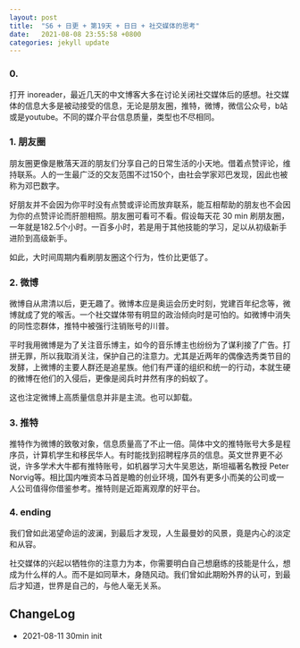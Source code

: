 ```yaml
---
layout: post
title:  "S6 + 日更 + 第19天 + 日日 + 社交媒体的思考"
date:   2021-08-08 23:55:58 +0800
categories: jekyll update
---
```

### 0.
打开 inoreader，最近几天的中文博客大多在讨论关闭社交媒体后的感想。社交媒体的信息大多是被动接受的信息，无论是朋友圈，推特，微博，微信公众号，b站或是youtube。不同的媒介平台信息质量，类型也不尽相同。

### 1. 朋友圈
朋友圈更像是散落天涯的朋友们分享自己的日常生活的小天地。借着点赞评论，维持联系。人的一生最广泛的交友范围不过150个，由社会学家邓巴发现，因此也被称为邓巴数字。

好朋友并不会因为你平时没有点赞或评论而放弃联系，能互相帮助的朋友也不会因为你的点赞评论而肝胆相照。朋友圈可看可不看。假设每天花 30 min 刷朋友圈，一年就是182.5个小时。一百多小时，若是用于其他技能的学习，足以从初级新手进阶到高级新手。

如此，大时间周期内看刷朋友圈这个行为，性价比更低了。

### 2. 微博
微博自从肃清以后，更无趣了。微博本应是奥运会历史时刻，党建百年纪念等，微博就成了党的喉舌。一个社交媒体带有明显的政治倾向时是可怕的。如微博中消失的同性恋群体，推特中被强行注销账号的川普。

平时我用微博是为了关注音乐博主，如今的音乐博主也纷纷为了谋利接了广告。打拼无罪，所以我取消关注，保护自己的注意力。尤其是近两年的偶像选秀类节目的发酵，上微博的主要人群还是追星族。他们有严谨的组织和统一的行动，本就生硬的微博在他们的入侵后，更像是阅兵时井然有序的蚂蚁了。

这也注定微博上高质量信息并非是主流。也可以卸载。

### 3. 推特
推特作为微博的致敬对象，信息质量高了不止一倍。简体中文的推特账号大多是程序员，计算机学生和移民华人。有时能找到招聘程序员的信息。英文世界更不必说，许多学术大牛都有推特账号，如机器学习大牛吴恩达，斯坦福著名教授 Peter Norvig等。相比国内唯资本马首是瞻的创业环境，国外有更多小而美的公司或一人公司值得你借鉴参考。推特则是近距离观摩的好平台。

### 4. ending
我们曾如此渴望命运的波澜，到最后才发现，人生最曼妙的风景，竟是内心的淡定和从容。

社交媒体的兴起以牺牲你的注意力为本，你需要明白自己想磨练的技能是什么，想成为什么样的人。而不是如同草木，身随风动。我们曾如此期盼外界的认可，到最后才知道，世界是自己的，与他人毫无关系。


## ChangeLog

- 2021-08-11 30min init